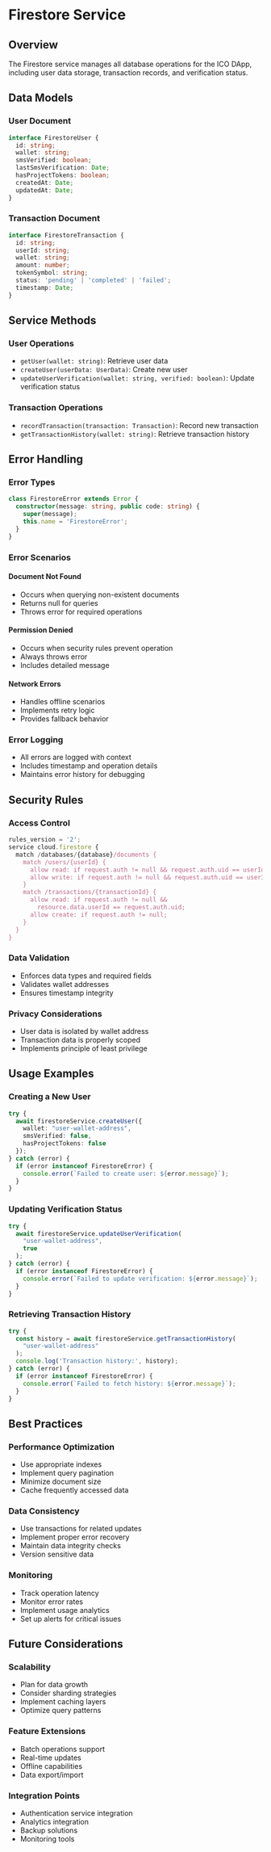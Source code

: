 # Firestore Service

## Overview
The Firestore service manages all database operations for the ICO DApp, including user data storage, transaction records, and verification status.

## Data Models

### User Document
```typescript
interface FirestoreUser {
  id: string;
  wallet: string;
  smsVerified: boolean;
  lastSmsVerification: Date;
  hasProjectTokens: boolean;
  createdAt: Date;
  updatedAt: Date;
}
```

### Transaction Document
```typescript
interface FirestoreTransaction {
  id: string;
  userId: string;
  wallet: string;
  amount: number;
  tokenSymbol: string;
  status: 'pending' | 'completed' | 'failed';
  timestamp: Date;
}
```

## Service Methods

### User Operations
- `getUser(wallet: string)`: Retrieve user data
- `createUser(userData: UserData)`: Create new user
- `updateUserVerification(wallet: string, verified: boolean)`: Update verification status

### Transaction Operations
- `recordTransaction(transaction: Transaction)`: Record new transaction
- `getTransactionHistory(wallet: string)`: Retrieve transaction history

## Error Handling

### Error Types
```typescript
class FirestoreError extends Error {
  constructor(message: string, public code: string) {
    super(message);
    this.name = 'FirestoreError';
  }
}
```

### Error Scenarios

#### Document Not Found
- Occurs when querying non-existent documents
- Returns null for queries
- Throws error for required operations

#### Permission Denied
- Occurs when security rules prevent operation
- Always throws error
- Includes detailed message

#### Network Errors
- Handles offline scenarios
- Implements retry logic
- Provides fallback behavior

### Error Logging
- All errors are logged with context
- Includes timestamp and operation details
- Maintains error history for debugging

## Security Rules

### Access Control
```javascript
rules_version = '2';
service cloud.firestore {
  match /databases/{database}/documents {
    match /users/{userId} {
      allow read: if request.auth != null && request.auth.uid == userId;
      allow write: if request.auth != null && request.auth.uid == userId;
    }
    match /transactions/{transactionId} {
      allow read: if request.auth != null && 
        resource.data.userId == request.auth.uid;
      allow create: if request.auth != null;
    }
  }
}
```

### Data Validation
- Enforces data types and required fields
- Validates wallet addresses
- Ensures timestamp integrity

### Privacy Considerations
- User data is isolated by wallet address
- Transaction data is properly scoped
- Implements principle of least privilege

## Usage Examples

### Creating a New User
```typescript
try {
  await firestoreService.createUser({
    wallet: "user-wallet-address",
    smsVerified: false,
    hasProjectTokens: false
  });
} catch (error) {
  if (error instanceof FirestoreError) {
    console.error(`Failed to create user: ${error.message}`);
  }
}
```

### Updating Verification Status
```typescript
try {
  await firestoreService.updateUserVerification(
    "user-wallet-address",
    true
  );
} catch (error) {
  if (error instanceof FirestoreError) {
    console.error(`Failed to update verification: ${error.message}`);
  }
}
```

### Retrieving Transaction History
```typescript
try {
  const history = await firestoreService.getTransactionHistory(
    "user-wallet-address"
  );
  console.log('Transaction history:', history);
} catch (error) {
  if (error instanceof FirestoreError) {
    console.error(`Failed to fetch history: ${error.message}`);
  }
}
```

## Best Practices

### Performance Optimization
- Use appropriate indexes
- Implement query pagination
- Minimize document size
- Cache frequently accessed data

### Data Consistency
- Use transactions for related updates
- Implement proper error recovery
- Maintain data integrity checks
- Version sensitive data

### Monitoring
- Track operation latency
- Monitor error rates
- Implement usage analytics
- Set up alerts for critical issues

## Future Considerations

### Scalability
- Plan for data growth
- Consider sharding strategies
- Implement caching layers
- Optimize query patterns

### Feature Extensions
- Batch operations support
- Real-time updates
- Offline capabilities
- Data export/import

### Integration Points
- Authentication service integration
- Analytics integration
- Backup solutions
- Monitoring tools